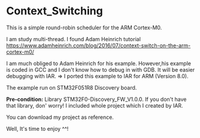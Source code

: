 # Context_Switching
This is a simple round-robin scheduler for the ARM Cortex-M0.

I am study multi-thread. I found Adam Heinrich tutorial 
https://www.adamheinrich.com/blog/2016/07/context-switch-on-the-arm-cortex-m0/

I am much obliged to Adam Heinrich for his example.
However,his example is coded in GCC and I don't know how to debug in with GDB.
It will be easier debugging with IAR.
=>  I ported this example to IAR for ARM (Version 8.0).


The example run on STM32F051R8 Discovery board.

**Pre-condition:** 
Library STM32F0-Discovery_FW_V1.0.0.
If you don't have that library, don' worry!
I included whole project which I created by IAR.

You can download my project as reference.

Well, It's time to enjoy ^^!
